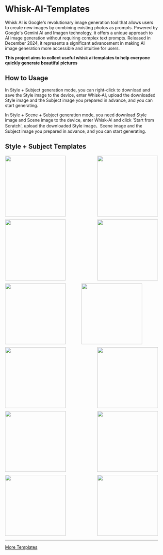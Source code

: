 # Whisk-AI-Templates

Whisk AI is Google's revolutionary image generation tool that allows users to create new images by combining existing photos as prompts. Powered by Google's Gemini AI and Imagen technology, it offers a unique approach to AI image generation without requiring complex text prompts. Released in December 2024, it represents a significant advancement in making AI image generation more accessible and intuitive for users.

**This project aims to collect useful whisk ai templates to help everyone quickly generate beautiful pictures**

## How to Usage
In Style + Subject generation mode, you can right-click to download and save the Style image to the device, enter Whisk-AI, upload the downloaded Style image and the Subject image you prepared in advance, and you can start generating.

In Style + Scene + Subject generation mode, you need download Style image and Scene image to the device, enter Whisk-AI and click 'Start from Scratch', upload the downloaded Style image、Scene image and the Subject image you prepared in advance, and you can start generating.

## Style + Subject Templates
<div style="display: flex; justify-content: space-between; gap: 10px; flex-wrap: wrap;">
  <img src="https://i.ibb.co/1ZM09nf/aliakh-hyper-realistic-santa-in-blue-clothes-with-a-present-is-a4baf34e-9df3-42d3-812a-641bbc9afe70.png" style="width: 200px; height: 200px; object-fit: cover; border-radius: 0;" />
  <img src="https://i.ibb.co/Pzpc6pL/man-3803551-1280.jpg" style="width: 200px; height: 200px; object-fit: cover; border-radius: 0;" />
  <img src="https://i.ibb.co/7bmXjpz/whisk-storyboard3e605b3ef4a744dfaf61a38f060a47.png" style="width: 200px; height: 200px; object-fit: cover; border-radius: 0;" />
  <br>
  <img src="https://i.ibb.co/qChy16f/timduncan3291-Wide-angle-underwater-scene-a-broken-drone-with-b-f5c5cfc0-a4a3-44a2-b98d-9770d2ae1b8e.png" style="width: 200px; height: 200px; object-fit: cover; border-radius: 0;" />
  <img src="https://i.ibb.co/Pzpc6pL/man-3803551-1280.jpg" style="width: 200px; height: 200px; object-fit: cover; border-radius: 0;" />
  <img src="https://i.ibb.co/5vxKDgp/whisk-storyboard5898cdcd7cf449ff955decd39f0996.png" style="width: 200px; height: 200px; object-fit: cover; border-radius: 0;" />
  <br>
  <img src="https://i.ibb.co/qnb6XJd/adamforsythestudio-a-ufo-over-a-forest-beaming-up-a-person-pr-afbb36ee-1e03-40c1-810b-6ac0248963b8.png" style="width: 200px; height: 200px; object-fit: cover; border-radius: 0;" />
  <img src="https://i.ibb.co/Pzpc6pL/man-3803551-1280.jpg" style="width: 200px; height: 200px; object-fit: cover; border-radius: 0;" />
  <img src="https://i.ibb.co/zmk4Ym3/whisk-storyboardd49ea3fd0f274f9eb5665292cbafc0.png" style="width: 200px; height: 200px; object-fit: cover; border-radius: 0;" />
  <br>
  <img src="https://i.ibb.co/GVzjm0f/Hand-drawn.png" style="width: 200px; height: 200px; object-fit: cover; border-radius: 0;" />
  <img src="https://i.ibb.co/Pzpc6pL/man-3803551-1280.jpg" style="width: 200px; height: 200px; object-fit: cover; border-radius: 0;" />
  <img src="https://i.ibb.co/z5fF8L0/whisk-storyboardf088df1e4c57498ca6f88f977f7da1.png" style="width: 200px; height: 200px; object-fit: cover; border-radius: 0;" />
</div>

---
[More Templates](https://www.whiskaitemplate.win/)
